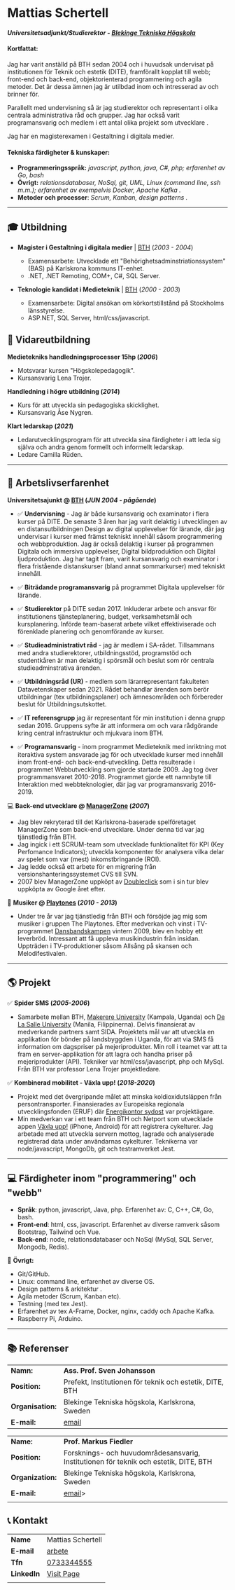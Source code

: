 # Mattias Schertell

#### _Universitetsadjunkt/Studierektor - [Blekinge Tekniska Högskola](https://www.bth.se/)_ 

#### Kortfattat: 
Jag har varit anställd på BTH sedan 2004 och i huvudsak undervisat på institutionen för Teknik och estetik (DITE), framförallt kopplat till webb; front-end och back-end, objektorienterad programmering och agila metoder. Det är dessa ämnen jag är utilbdad inom och intresserad av och brinner för.

Parallellt med undervisning så är jag studierektor och representant i olika centrala administrativa råd och grupper. Jag har också varit programansvarig och medlem i ett antal olika projekt som utvecklare .

Jag har en magisterexamen i Gestaltning i digitala medier.



#### Tekniska färdigheter & kunskaper:

- **Programmeringsspråk:** _javascript, python, java, C#, php; erfarenhet av Go, bash_
- **Övrigt:** _relationsdatabaser, NoSql, git, UML, Linux (command line, ssh m.m.); erfarenhet av exempelvis Docker, Apache Kafka ._
- **Metoder och processer**: _Scrum, Kanban, design patterns ._

---


## 🎓 Utbildning
- **Magister i Gestaltning i digitala medier**	| <a href="https://www.bth.se/" target="_blank">BTH</a> (_2003 - 2004_)
  - Examensarbete: Utvecklade ett "Behörighetsadminstriationssystem" (BAS) på Karlskrona kommuns IT-enhet.
  - .NET, .NET Remoting, COM+, C#, SQL Server.
                 		
- **Teknologie kandidat i Medieteknik** | <a href="https://www.bth.se/" target="_blank">BTH</a> (_2000 - 2003_)
  - Examensarbete: Digital ansökan om körkortstillstånd på Stockholms länsstyrelse.
  - ASP.NET, SQL Server, html/css/javascript.

## 🔬 Vidareutbildning
**Medietekniks handledningsprocesser 15hp (_2006_)**
- Motsvarar kursen "Högskolepedagogik".
- Kursansvarig Lena Trojer.

**Handledning i högre utbildning (_2014_)**
- Kurs för att utveckla sin pedagogiska skicklighet.
- Kursansvarig Åse Nygren.

**Klart ledarskap (_2021_)**
- Ledarutvecklingsprogram för att utveckla sina färdigheter i att leda sig själva och andra genom formellt och informellt ledarskap.
- Ledare Camilla Rüden.

---

## 💼 Arbetslivserfarenhet 
**Universitetsajunkt @ <a href="https://www.bth.se/" target="_blank">BTH</a> (_JUN 2004 - pågående_)**
-  ✅ **Undervisning** - Jag är både kursansvarig och examinator i flera kurser på DITE. De senaste 3 åren har jag varit delaktig i utvecklingen av en distansutbildningen Design av digital upplevelser för lärande, där jag undervisar i kurser med främst tekniskt innehåll såsom programmering och webbproduktion. Jag är också delaktig i kurser på programmen Digitala och immersiva upplevelser, Digital bildproduktion och Digital ljudproduktion.
Jag har tagit fram, varit kursansvarig och examinator i flera fristående distanskurser (bland annat sommarkurser) med tekniskt innehåll. 
  
-  ✅ **Biträdande programansvarig** på programmet Digitala upplevelser för lärande.
  
-  ✅ **Studierektor** på DITE sedan 2017. Inkluderar arbete och ansvar för institutionens tjänsteplanering, budget, verksamhetsmål och kursplanering. Införde team-baserat arbete vilket effektiviserade och förenklade planering och genomförande av kurser.
  
-  ✅ **Studieadministrativt råd** - jag är medlem i SA-rådet. Tillsammans med andra studierektorer, utbildningsstöd, programstöd och studentkåren är man delaktig i spörsmål och beslut som rör centrala studieadminstrativa ärenden.
  
-  ✅ **Utbildningsråd (UR)** - medlem som lärarrepresentant fakulteten Datavetenskaper sedan 2021. Rådet behandlar ärenden som berör utbildningar (tex utbildningsplaner) och ämnesområden och förbereder beslut för Utbildningsutskottet.
  
-  ✅ **IT referensgrupp** jag är representant för min institution i denna grupp sedan 2016. Gruppens syfte är att informera om och vara rådgörande kring central infrastruktur och mjukvara inom BTH.

-  ✅ **Programansvarig** - inom programmet Medieteknik med inriktning mot iteraktiva system ansvarade jag för och utvecklade kurser med innehåll inom front-end- och back-end-utveckling. Detta resulterade i programmet Webbutveckling som gjorde startade 2009. Jag tog över programmansvaret 2010-2018. Programmet gjorde ett namnbyte till Interaktion med webbteknologier, där jag var programansvarig 2016-2019.

 💻 **Back-end utvecklare @ <a href="https://www.managerzone.com/" target="_blank">ManagerZone</a> (_2007_)**
- Jag blev rekryterad till det Karlskrona-baserade spelföretaget ManagerZone som back-end utvecklare. Under denna tid var jag tjänstledig från BTH.
- Jag ingick i ett SCRUM-team som utvecklade funktionalitet för KPI (Key Perfomance Indicators); utveckla komponenter för analysera vilka delar av spelet som var (mest) inkomstbringande (ROI).
- Jag ledde också ett arbete för en migrering från versionshanteringssystemet CVS till SVN.
- 2007 blev ManagerZone uppköpt av <a href="https://en.wikipedia.org/wiki/DoubleClick" target="_blank">Doubleclick</a> som i sin tur blev uppköpta av Google året efter.

🎼 **Musiker @ <a href="https://sv-se.facebook.com/playtones/" target="_blank">Playtones</a> (_2010 - 2013_)**
- Under tre år var jag tjänstledig från BTH och försöjde jag mig som musiker i gruppen The Playtones. Efter medverkan och vinst i TV-programmet <a href="https://sv.wikipedia.org/wiki/Dansbandskampen_2009" target="_blank">Dansbandskampen</a> vintern 2009, blev en hobby ett leverbröd.
Intressant att få uppleva musikindustrin från insidan. Uppträden i TV-produktioner såsom Allsång på skansen och Melodifestivalen.

---

## 🌎 Projekt
 ✅ **Spider SMS (_2005-2006_)**
- Samarbete mellan BTH, <a href="https://mak.ac.ug/" target="_blank">Makerere University</a> (Kampala, Uganda) och <a href="https://www.dlsu.edu.ph/" target="_blank">De La Salle University</a> (Manila, Filippinerna). Delvis finansierat av medverkande partners samt SIDA. Projektets mål var att utveckla en applikation för bönder på landsbyggden i Uganda, för att via SMS få information om dagspriser på mejeriprodukter. Min roll i teamet var att ta fram en server-applikation för att lagra och handha priser på mejeriprodukter (API). Tekniker var html/css/javascript, php och MySql. Från BTH var professor Lena Trojer projektledare.

 ✅ **Kombinerad mobilitet - Växla upp! (_2018-2020_)**
- Projekt med det övergripande målet att minska koldioxidutsläppen från persontransporter. Finansierades av Europeiska regionala utvecklingsfonden (ERUF) där <a href="https://energikontorsyd.se/sv/l/projekt/25476" target="_blank">Energikontor sydost</a> var projektägare.
- Min medverkan var i ett team från BTH och Netport som utvecklade appen <a href="https://apps.apple.com/se/app/v%C3%A4xla-upp-2/id6443443846?l=en-GB" target="_blank">Växla upp!</a> (iPhone, Android) för att registrera cykelturer. Jag arbetade med att utveckla servern mottog, lagrade och analyserade registrerad data under användarnas cykelturer. Teknikerna var node/javascript, MongoDb, git och testramverket Jest.

---

## 💻 Färdigheter inom "programmering" och "webb"
- **Språk**: python, javascript, Java, php. Erfarenhet av: C, C++, C#, Go, bash.
- **Front-end**: html, css, javascript. Erfarenhet av diverse ramverk såsom Bootstrap, Tailwind och Vue.
- **Back-end**: node, relationsdatabaser och NoSql (MySql, SQL Server, Mongodb, Redis).


💾 **Övrigt:**
  
- Git/GitHub.
- Linux: command line, erfarenhet av diverse OS.
- Design patterns & arkitektur .
- Agila metoder (Scrum, Kanban etc).
- Testning (med tex Jest).
- Erfarenhet av tex A-Frame, Docker, nginx, caddy och Apache Kafka.
- Raspberry Pi, Arduino.

---    

## 📚 Referenser

|     |     |
|:----|:----|
| **Namn:** | **Ass. Prof. Sven Johansson** |
| **Position:** | Prefekt, Institutionen för teknik och estetik, DITE, BTH |
| **Organisation:** | Blekinge Tekniska högskola, Karlskrona, Sweden |
| **E-mail:** | <a href="mailto:sjo@bth.se">email</a> |

|     |     |
|:----|:----|
| **Name:** | **Prof. Markus Fiedler** |
| **Position:** | Forsknings- och huvudområdesansvarig, Institutionen för teknik och estetik, DITE, BTH |
| **Organization:** | Blekinge Tekniska högskola, Karlskrona, Sweden |
| **E-mail:** | <a href="mailto:mfi@bth.se">email</a>> |
|     |     |


## 📞 Kontakt
|     |     |
|:----|:----|
| **Name**   | Mattias Schertell | 
| **E-mail**   | <a href="mailto:msc@bth.se">arbete</a> | <a href="schertell@gmail.com">privat</a> |
| **Tfn**   | <a href="tel:+46733344555">0733344555</a> |
| **LinkedIn**   | <a href="https://www.linkedin.com/in/mattiasschertell/" target="_blank">Visit Page</a> | 
|     |     |
